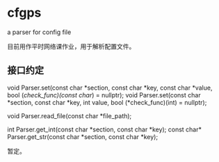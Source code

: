 # cfgps

a parser for config file

目前用作平时网络课作业，用于解析配置文件。

## 接口约定


void Parser.set(const char \*section, const char \*key, const char \*value, bool (*check_func)(const char*) = nullptr);
void Parser.set(const char \*section, const char \*key, int value, bool (*check_func)(int) = nullptr);

void Parser.read_file(const char \*file_path);

int Parser.get_int(const char \*section, const char \*key);
const char* Parser.get_str(const char \*section, const char \*key);

暂定。
